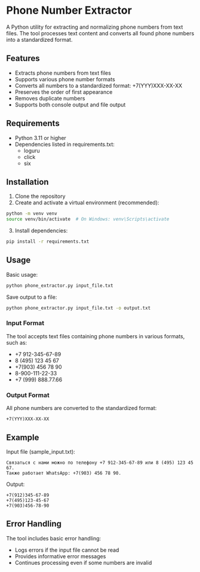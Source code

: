 # Phone Number Extractor

A Python utility for extracting and normalizing phone numbers from text files. The tool processes text content and converts all found phone numbers into a standardized format.

## Features

- Extracts phone numbers from text files
- Supports various phone number formats
- Converts all numbers to a standardized format: +7(YYY)XXX-XX-XX
- Preserves the order of first appearance
- Removes duplicate numbers
- Supports both console output and file output

## Requirements

- Python 3.11 or higher
- Dependencies listed in requirements.txt:
  - loguru
  - click
  - six

## Installation

1. Clone the repository
2. Create and activate a virtual environment (recommended):
```bash
python -m venv venv
source venv/bin/activate  # On Windows: venv\Scripts\activate
```
3. Install dependencies:
```bash
pip install -r requirements.txt
```

## Usage

Basic usage:
```bash
python phone_extractor.py input_file.txt
```

Save output to a file:
```bash
python phone_extractor.py input_file.txt -o output.txt
```

### Input Format

The tool accepts text files containing phone numbers in various formats, such as:
- +7 912-345-67-89
- 8 (495) 123 45 67
- +7(903) 456 78 90
- 8-900-111-22-33
- +7 (999) 888.77.66

### Output Format

All phone numbers are converted to the standardized format:
```
+7(YYY)XXX-XX-XX
```


## Example

Input file (sample_input.txt):
```
Связаться с нами можно по телефону +7 912-345-67-89 или 8 (495) 123 45 67.
Также работает WhatsApp: +7(903) 456 78 90.
```

Output:
```
+7(912)345-67-89
+7(495)123-45-67
+7(903)456-78-90
```

## Error Handling

The tool includes basic error handling:
- Logs errors if the input file cannot be read
- Provides informative error messages
- Continues processing even if some numbers are invalid
